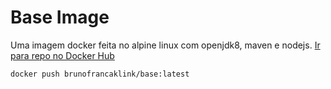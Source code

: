 # Base Image

Uma imagem docker feita no alpine linux com openjdk8, maven e nodejs.
[Ir para repo no Docker Hub](https://hub.docker.com/repository/docker/brunofrancaklink/base)

    docker push brunofrancaklink/base:latest
